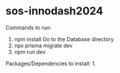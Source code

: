 # sos-innodash2024

Commands to run:
1. npm install
Go to the Database directory
2. npx prisma migrate dev 
3. npm run dev


Packages/Dependencies to install:
1. 


